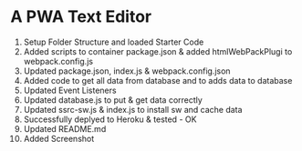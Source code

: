 # A PWA Text Editor

1. Setup Folder Structure and loaded Starter Code
2. Added scripts to container package.json & added htmlWebPackPlugi to webpack.config.js
3. Updated package.json, index.js & webpack.config.json 
4. Added code to get all data from database and to adds data to database
5. Updated Event Listeners
6. Updated database.js to put & get data correctly
7. Updated ssrc-sw.js & index.js to install sw and cache data 
8. Successfully deplyed to Heroku & tested - OK
9. Updated README.md
10. Added Screenshot